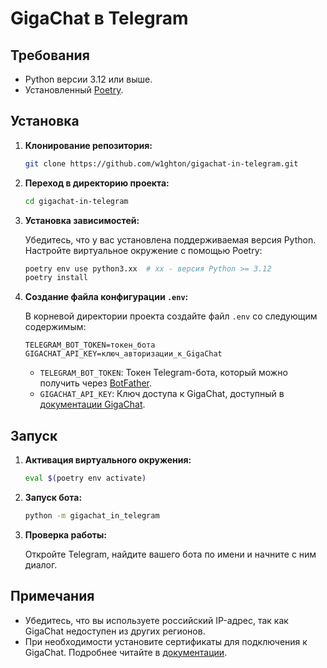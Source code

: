 # GigaChat в Telegram

## Требования
- Python версии 3.12 или выше.
- Установленный [Poetry](https://python-poetry.org/).

## Установка

1. **Клонирование репозитория:**

   ```bash
   git clone https://github.com/w1ghton/gigachat-in-telegram.git
   ```

2. **Переход в директорию проекта:**

   ```bash
   cd gigachat-in-telegram
   ```

3. **Установка зависимостей:**

   Убедитесь, что у вас установлена поддерживаемая версия Python. Настройте виртуальное окружение с помощью Poetry:

   ```bash
   poetry env use python3.xx  # xx - версия Python >= 3.12
   poetry install
   ```

4. **Создание файла конфигурации `.env`:**

   В корневой директории проекта создайте файл `.env` со следующим содержимым:

   ```env
   TELEGRAM_BOT_TOKEN=токен_бота
   GIGACHAT_API_KEY=ключ_авторизации_к_GigaChat
   ```

   - `TELEGRAM_BOT_TOKEN`: Токен Telegram-бота, который можно получить через [BotFather](https://t.me/botfather).
   - `GIGACHAT_API_KEY`: Ключ доступа к GigaChat, доступный в [документации GigaChat](https://developers.sber.ru/docs/ru/gigachat/api/authorization).

## Запуск

1. **Активация виртуального окружения:**

   ```bash
   eval $(poetry env activate)
   ```

2. **Запуск бота:**

   ```bash
   python -m gigachat_in_telegram
   ```

3. **Проверка работы:**

   Откройте Telegram, найдите вашего бота по имени и начните с ним диалог.

## Примечания
- Убедитесь, что вы используете российский IP-адрес, так как GigaChat недоступен из других регионов.
- При необходимости установите сертификаты для подключения к GigaChat. Подробнее читайте в [документации](https://developers.sber.ru/docs/ru/gigachat/certificates).
